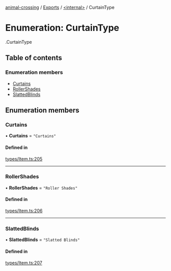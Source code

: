 [animal-crossing](../README.md) / [Exports](../modules.md) / [<internal\>](../modules/internal_.md) / CurtainType

# Enumeration: CurtainType

[<internal>](../modules/internal_.md).CurtainType

## Table of contents

### Enumeration members

- [Curtains](internal_.CurtainType.md#curtains)
- [RollerShades](internal_.CurtainType.md#rollershades)
- [SlattedBlinds](internal_.CurtainType.md#slattedblinds)

## Enumeration members

### Curtains

• **Curtains** = `"Curtains"`

#### Defined in

[types/Item.ts:205](https://github.com/Norviah/animal-crossing/blob/3810f6b/module/types/Item.ts#L205)

___

### RollerShades

• **RollerShades** = `"Roller Shades"`

#### Defined in

[types/Item.ts:206](https://github.com/Norviah/animal-crossing/blob/3810f6b/module/types/Item.ts#L206)

___

### SlattedBlinds

• **SlattedBlinds** = `"Slatted Blinds"`

#### Defined in

[types/Item.ts:207](https://github.com/Norviah/animal-crossing/blob/3810f6b/module/types/Item.ts#L207)
